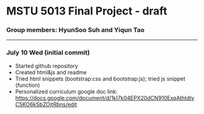 # MSTU 5013 Final Project - draft

### Group members: HyunSoo Suh and Yiqun Tao
---
### July 10 Wed (initial commit)
- Started github repository
- Created html&js and readme
- Tried html snippets (bootstrap:css and bootstrap:js); tried js snippet (function)
- Personalized curriculum google doc link: https://docs.google.com/document/d/1kI7k04EPX20dCN910ExqAthtdIvC5KO6kSbZOjtRbns/edit
